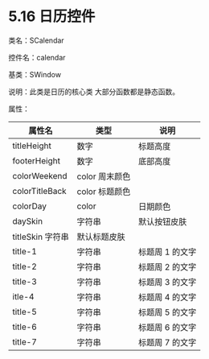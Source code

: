 # 5.16 日历控件

类名：SCalendar

控件名：calendar

基类：SWindow

说明：此类是日历的核心类 大部分函数都是静态函数。

属性：

|属性名 |类型| 说明|
|-----|-----|-----|
|titleHeight| 数字| 标题高度|
|footerHeight| 数字 |底部高度|
|colorWeekend |color 周末颜色|
|colorTitleBack |color 标题颜色|
|colorDay| color| 日期颜色|
|daySkin| 字符串 |默认按钮皮肤|
|titleSkin 字符串| 默认标题皮肤|
|title-1| 字符串 |标题周 1 的文字|
|title-2| 字符串| 标题周 2 的文字|
|title-3 |字符串 |标题周 3 的文字|
|itle-4| 字符串 |标题周 4 的文字|
|title-5| 字符串 |标题周 5 的文字|
|title-6 |字符串 |标题周 6 的文字|
|title-7| 字符串 |标题周 7 的文字|
